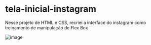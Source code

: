 # tela-inicial-instagram
Nesse projeto de HTML e CSS, recriei a interface do instagram como treinamento de manipulação de Flex Box

![image](https://user-images.githubusercontent.com/107261997/177010945-ad0c5c61-f63d-47d1-acf7-eea5156493bb.png)
